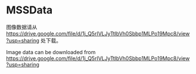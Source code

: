 # MSSData

图像数据请从 https://drive.google.com/file/d/1j_Q5rIVLJyTtIbVh0Sbbp1MLPo19Mpc8/view?usp=sharing 处下载。

Image data can be downloaded from https://drive.google.com/file/d/1j_Q5rIVLJyTtIbVh0Sbbp1MLPo19Mpc8/view?usp=sharing

